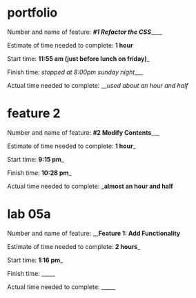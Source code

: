 # portfolio

Number and name of feature: _______#1 Refactor the CSS___________

Estimate of time needed to complete: __1 hour__

Start time: __11:55 am (just before lunch on friday)___

Finish time: _stopped at 8:00pm sunday night____

Actual time needed to complete: ___used about an hour and half_


# feature 2
Number and name of feature: ______#2 Modify Contents_________

Estimate of time needed to complete: __1 hour___

Start time: __9:15 pm___

Finish time: __10:28 pm___

Actual time needed to complete: ___almost an hour and half__

# lab 05a
Number and name of feature: ______Feature 1: Add Functionality____

Estimate of time needed to complete: __2 hours___

Start time: __1:16 pm___

Finish time: _____

Actual time needed to complete: _____